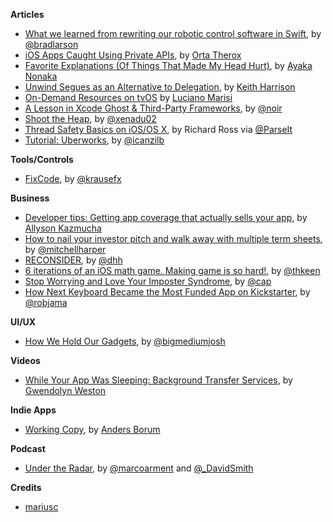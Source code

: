 **Articles**

* [What we learned from rewriting our robotic control software in Swift](http://www.sunsetlakesoftware.com/2015/11/03/what-we-learned-rewriting-our-robotic-control-software-swift), by [@bradlarson](https://twitter.com/bradlarson)
* [iOS Apps Caught Using Private APIs](http://artsy.github.io/blog/2015/09/30/Work-Offline-More/), by [Orta Therox](https://twitter.com/orta)
* [Favorite Explanations (Of Things That Made My Head Hurt)](http://swift.ayaka.me/posts/2015/10/27/favorite-explanations), by [Ayaka Nonaka](https://twitter.com/ayanonagon)
* [Unwind Segues as an Alternative to Delegation](http://useyourloaf.com/blog/unwind-segues-as-an-alternative-to-delegation.html), by [Keith Harrison](https://twitter.com/kharrison)
* [On-Demand Resources on tvOS](http://www.marisibrothers.com/2015/10/on-demand-resources-on-tvos.html) by [Luciano Marisi](http://www.twitter.com/lucianomarisi)
* [A Lesson in Xcode Ghost & Third-Party Frameworks](https://possiblemobile.com/2015/11/a-lesson-in-xcode-ghost-third-party-frameworks/), by [@noir](https://twitter.com/noir)
* [Shoot the Heap](http://www.russbishop.net/shoot-the-heap), by [@xenadu02](https://twitter.com/xenadu02)
* [Thread Safety Basics on iOS/OS X](http://blog.parse.com/learn/thread-safety-basics-on-iosos-x/), by Richard Ross via [@ParseIt](https://twitter.com/ParseIt)
* [Tutorial: Uberworks](http://ios-animations-by-emails.com/posts/2015-november), by [@icanzilb](https://twitter.com/icanzilb)

**Tools/Controls**

* [FixCode](https://github.com/neonichu/FixCode), by [@krausefx](https://twitter.com/krausefx)

**Business**

* [Developer tips: Getting app coverage that actually sells your app](http://theappfactor.com/developer-tips-getting-app-coverage-that-actually-sells-your-app/), by [Allyson Kazmucha](http://www.twitter.com/imuggle)
* [How to nail your investor pitch and walk away with multiple term sheets](https://medium.com/swlh/how-to-nail-your-investor-pitch-and-walk-away-with-multiple-term-sheets-f9ada7d20909), by [@mitchellharper](https://twitter.com/mitchellharper)
* [RECONSIDER](https://medium.com/@dhh/reconsider-41adf356857f), by [@dhh](https://twitter.com/dhh)
* [6 iterations of an iOS math game. Making game is so hard!](https://medium.com/swlh/being-an-ios-developer-why-i-stopped-trying-to-do-design-852c5eb5b678#.cpakjcvh7), by [@thkeen](https://twitter.com/thkeen)
* [Stop Worrying and Love Your Imposter Syndrome](http://blog.capwatkins.com/stop-worrying-and-love-your-imposter-syndrome/), by [@cap](https://twitter.com/cap)
* [How Next Keyboard Became the Most Funded App on Kickstarter](https://medium.com/swlh/how-next-keyboard-became-the-most-funded-app-on-kickstarter-ada26c4384d1), by [@robjama](https://twitter.com/robjama)

**UI/UX**

* [How We Hold Our Gadgets](http://alistapart.com/article/how-we-hold-our-gadgets), by [@bigmediumjosh](https://twitter.com/bigmediumjosh)


**Videos**

* [While Your App Was Sleeping: Background Transfer Services](https://realm.io/news/gwendolyn-weston-ios-background-networking/), by [Gwendolyn Weston](https://twitter.com/purpleyay)

**Indie Apps**

* [Working Copy](http://workingcopyapp.com/), by [Anders Borum](http://twitter.com/palmin)


**Podcast**

* [Under the Radar](http://www.relay.fm/radar), by [@marcoarment](https://twitter.com/marcoarment) and [@_DavidSmith](https://twitter.com/_DavidSmith)

**Credits**

* [mariusc](https://github.com/mariusc)

